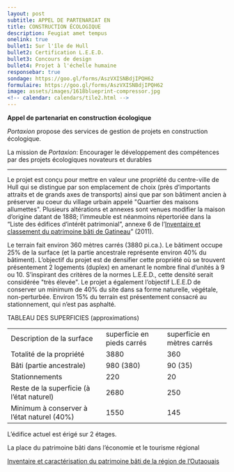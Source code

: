 ```yaml
---
layout: post
subtitle: APPEL DE PARTENARIAT EN
title: CONSTRUCTION ÉCOLOGIQUE
description: Feugiat amet tempus
onelink: true
bullet1: Sur l'île de Hull
bullet2: Certification L.E.E.D.
bullet3: Concours de design
bullet4: Projet à l'échelle humaine
responsebar: true
sondage: https://goo.gl/forms/AszVXISNBdjIPQH62
formulaire: https://goo.gl/forms/AszVXISNBdjIPQH62
image: assets/images/1618blueprint-compressor.jpg
<!-- calendar: calendars/tile2.html -->
---
```


**Appel de partenariat en construction écologique**

*Portaxion* propose des services de gestion de projets en construction écologique.

La mission de *Portaxion*: Encourager le développement des compétences par des projets écologiques novateurs et durables

________________________________________________________________________

Le projet est conçu pour mettre en valeur une propriété du centre-ville de Hull qui se distingue par son emplacement de choix (près d’importants attraits et de grands axes de transports) ainsi que par son bâtiment ancien à préserver au coeur du village urbain appelé "Quartier des maisons allumettes". Plusieurs altérations et annexes sont venues modifier la maison d’origine datant de 1888; l’immeuble est néanmoins répertoriée dans la “Liste des édifices d’intérêt patrimonial”, annexe 6 de l’[Inventaire et classement du patrimoine bâti de Gatineau](http://www.gatineau.ca/docs/guichet_municipal/subventions_commandites/mise_valeur_patrimoine_bati/inventaire_2008.fr-CA.pdf)” (2011).

Le terrain fait environ 360 mètres carrés (3880 pi.ca.). Le bâtiment occupe 25% de la surface (et la partie ancestrale représente environ 40% du bâtiment). L’objectif du projet est de densifier cette propriété où se trouvent présentement 2 logements (duplex) en amenant le nombre final d’unités à 9 ou 10. S’inspirant des critères de la normes L.E.E.D., cette densité serait considérée "très élevée". Le projet a également l’objectif L.E.E.D de conserver un minimum de 40% du site dans sa forme naturelle, végétale, non-perturbée. Environ 15% du terrain est présentement consacré au stationnement, qui n’est pas asphalté.

TABLEAU DES SUPERFICIES (approximations)

<table>
  <tr>
    <td>Description de la surface</td>
    <td>superficie
en pieds carrés</td>
    <td>superficie
en mètres carrés</td>
  </tr>
  <tr>
    <td>Totalité de la propriété</td>
    <td>3880</td>
    <td>360</td>
  </tr>
  <tr>
    <td>Bâti (partie ancestrale)</td>
    <td>980 (380)</td>
    <td>90 (35)</td>
  </tr>
  <tr>
    <td>Stationnements</td>
    <td>220</td>
    <td>20</td>
  </tr>
  <tr>
    <td>Reste de la superficie (à l’état naturel) </td>
    <td>2680</td>
    <td>250</td>
  </tr>
  <tr>
    <td>Minimum à conserver à l’état naturel (40%)</td>
    <td>1550</td>
    <td>145</td>
  </tr>
</table>


L’édifice actuel est érigé sur 2 étages.



La place du patrimoine bâti dans l’économie et le tourisme régional

[Inventaire et caractérisation du patrimoine bâti de la région de l’Outaouais](http://www.gatineau.ca/docs/guichet_municipal/subventions_commandites/mise_valeur_patrimoine_bati/inventaire_2011.fr-CA.pdf)
